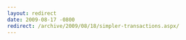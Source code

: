 ```yaml
---
layout: redirect
date: 2009-08-17 -0800
redirect: /archive/2009/08/18/simpler-transactions.aspx/
---
```

